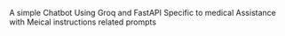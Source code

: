A simple Chatbot Using Groq and FastAPI Specific to medical Assistance with Meical instructions related prompts
